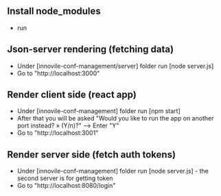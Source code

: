## Install node_modules

- run <npm install>

## Json-server rendering (fetching data)

- Under [innovile-conf-management/server] folder run [node server.js]
- Go to "http://localhost:3000"

## Render client side (react app)

- Under [innovile-conf-management] folder run [npm start]
- After that you will be asked "Would you like to run the app on another port instead? » (Y/n)?"
  --> Enter "Y"
- Go to "http://localhost:3001"

## Render server side (fetch auth tokens)

- Under [innovile-conf-management] folder run [node server.js] - the second server is for getting token
- Go to "http://localhost:8080/login"
